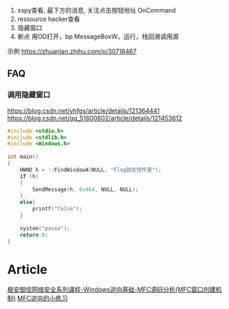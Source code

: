 
1. xspy查看, 最下方的消息, 关注点击按钮地址 OnCommand
2. ressource hacker查看
3. 隐藏窗口 
4. 断点 用OD打开，bp MessageBoxW，运行，栈回溯调用源


示例 https://zhuanlan.zhihu.com/p/30718467
## FAQ

### 调用隐藏窗口
https://blog.csdn.net/yhfgs/article/details/121364441
https://blog.csdn.net/qq_51600802/article/details/121453612
```c
#include <stdio.h>
#include <stdlib.h>
#include <Windows.h>
​
int main()
{
    HWND h = ::FindWindowA(NULL, "Flag就在控件里");
    if (h)
    {
        SendMessage(h, 0x464, NULL, NULL);
    }
    else{
        printf("false");
    }
​
    system("pause");
    return 0;
}
```
# Article
[极安御信网络安全系列课程-Windows逆向基础-MFC源码分析(MFC窗口创建机制)](https://www.bilibili.com/video/BV1Ym4y1q7FD/) 
[MFC逆向的小练习](https://mp.weixin.qq.com/s/OAD5BhKxDRfKKfkOuCF10g)
